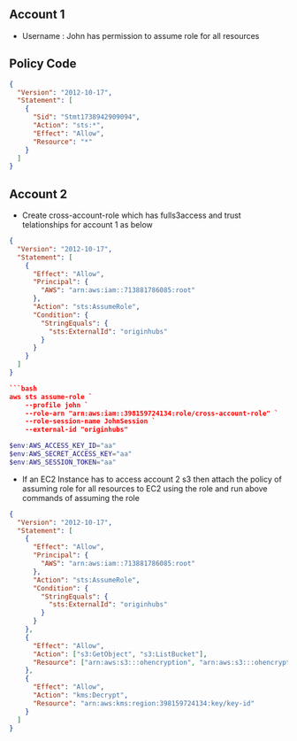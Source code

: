 ## Account 1

- Username : John has permission to assume role for all resources

## Policy Code

```json
{
  "Version": "2012-10-17",
  "Statement": [
    {
      "Sid": "Stmt1738942909094",
      "Action": "sts:*",
      "Effect": "Allow",
      "Resource": "*"
    }
  ]
}
```

## Account 2

- Create cross-account-role which has fulls3access and trust telationships for account 1 as below

````json
{
  "Version": "2012-10-17",
  "Statement": [
    {
      "Effect": "Allow",
      "Principal": {
        "AWS": "arn:aws:iam::713881786085:root"
      },
      "Action": "sts:AssumeRole",
      "Condition": {
        "StringEquals": {
          "sts:ExternalId": "originhubs"
        }
      }
    }
  ]
}

```bash
aws sts assume-role `
    --profile john `
    --role-arn "arn:aws:iam::398159724134:role/cross-account-role" `
    --role-session-name JohnSession `
    --external-id "originhubs"
````

```powershell
$env:AWS_ACCESS_KEY_ID="aa"
$env:AWS_SECRET_ACCESS_KEY="aa"
$env:AWS_SESSION_TOKEN="aa"
```

- If an EC2 Instance has to access account 2 s3 then attach the policy of assuming role for all resources to EC2 using the role and run above commands of assuming the role

```json
{
  "Version": "2012-10-17",
  "Statement": [
    {
      "Effect": "Allow",
      "Principal": {
        "AWS": "arn:aws:iam::713881786085:root"
      },
      "Action": "sts:AssumeRole",
      "Condition": {
        "StringEquals": {
          "sts:ExternalId": "originhubs"
        }
      }
    },
    {
      "Effect": "Allow",
      "Action": ["s3:GetObject", "s3:ListBucket"],
      "Resource": ["arn:aws:s3:::ohencryption", "arn:aws:s3:::ohencryption/*"]
    },
    {
      "Effect": "Allow",
      "Action": "kms:Decrypt",
      "Resource": "arn:aws:kms:region:398159724134:key/key-id"
    }
  ]
}
```
